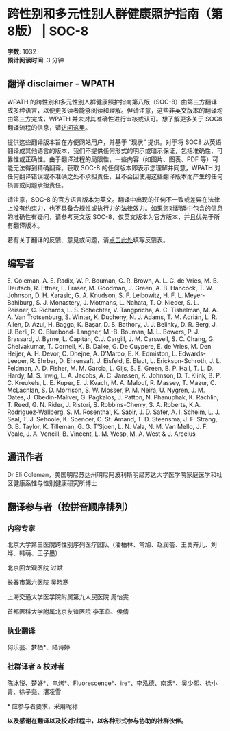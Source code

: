 # 跨性别和多元性别人群健康照护指南（第8版） | SOC-8

**字数**: 1032  
**预计阅读时间**: 3 分钟  

## 翻译 disclaimer - WPATH

WPATH 的跨性别和多元性别人群健康照护指南第八版（SOC-8）由第三方翻译成多种语言，以便更多读者能够阅读和理解。但请注意，这些非英文版本的翻译均由第三方完成，WPATH 并未对其准确性进行审核或认可。想了解更多关于 SOC8 翻译流程的信息，请[访问这里](https://www.wpath.org/media/cms/Documents/SOC%20v8/Translations/21.08.23%20Process%20of%20SOC8%20translation.pdf)。

提供这些翻译版本旨在方便网站用户，并基于 “现状” 提供。对于将 SOC8 从英语翻译成其他语言的版本，我们不提供任何形式的明示或暗示保证，包括准确性、可靠性或正确性。由于翻译过程的局限性，一些内容（如图片、图表、PDF 等）可能无法得到精确翻译。获取 SOC-8 的任何版本即表示您理解并同意，WPATH 对任何翻译错误或不准确之处不承担责任，且不会因使用这些翻译版本而产生的任何损害或问题承担责任。

请注意，SOC-8 的官方语言版本为英文。翻译中出现的任何不一致或差异在法律上没有约束力，也不具备合规性或执行力的法律效力。如果您对翻译中包含的信息的准确性有疑问，请参考英文版 SOC-8，仅英文版本为官方版本，并且优先于所有翻译版本。

若有关于翻译的反馈、意见或问题，请[点击此处](https://forms.gle/ifUnqxEi6S71cTgPA)填写反馈表。

## 编写者

E. Coleman, A. E. Radix, W. P. Bouman, G. R. Brown, A. L. C. de Vries, M. B. Deutsch, R. Ettner, L. Fraser, M. Goodman, J. Green, A. B. Hancock, T. W. Johnson, D. H. Karasic, G. A. Knudson, S. F. Leibowitz, H. F. L. Meyer-Bahlburg, S. J. Monastery, J. Motmans, L. Nahata, T. O. Nieder, S. L. Reisner, C. Richards, L. S. Schechter, V. Tangpricha, A. C. Tishelman, M. A. A. Van Trotsenburg, S. Winter, K. Ducheny, N. J. Adams, T. M. Adrián, L. R. Allen, D. Azul, H. Bagga, K. Başar, D. S. Bathory, J. J. Belinky, D. R. Berg, J. U. Berli, R. O. Bluebond- Langner, M.-B. Bouman, M. L. Bowers, P. J. Brassard, J. Byrne, L. Capitán, C.J. Cargill, J. M. Carswell, S. C. Chang, G. Chelvakumar, T. Corneil, K. B. Dalke, G. De Cuypere, E. de Vries, M. Den Heijer, A. H. Devor, C. Dhejne, A. D’Marco, E. K. Edmiston, L. Edwards-Leeper, R. Ehrbar, D. Ehrensaft, J. Eisfeld, E. Elaut, L. Erickson-Schroth, J. L. Feldman, A. D. Fisher, M. M. Garcia, L. Gijs, S. E. Green, B. P. Hall, T. L. D. Hardy, M. S. Irwig, L. A. Jacobs, A. C. Janssen, K. Johnson, D. T. Klink, B. P. C. Kreukels, L. E. Kuper, E. J. Kvach, M. A. Malouf, R. Massey, T. Mazur, C. McLachlan, S. D. Morrison, S. W. Mosser, P. M. Neira, U. Nygren, J. M. Oates, J. Obedin-Maliver, G. Pagkalos, J. Patton, N. Phanuphak, K. Rachlin, T. Reed, G. N. Rider, J. Ristori, S. Robbins-Cherry, S. A. Roberts, K.A. Rodriguez-Wallberg, S. M. Rosenthal, K. Sabir, J. D. Safer, A. I. Scheim, L. J. Seal, T. J. Sehoole, K. Spencer, C. St. Amand, T. D. Steensma, J. F. Strang, G. B. Taylor, K. Tilleman, G. G. T’Sjoen, L. N. Vala, N. M. Van Mello, J. F. Veale, J. A. Vencill, B. Vincent, L. M. Wesp, M. A. West & J. Arcelus

## 通讯作者

Dr Eli Coleman，美国明尼苏达州明尼阿波利斯明尼苏达大学医学院家庭医学和社区健康系性与性别健康研究所博士

## 翻译参与者（按拼音顺序排列）

### 内容专家

北京大学第三医院跨性别序列医疗团队（潘柏林、常旭、赵润蕾、王关卉儿、刘烨、韩萌、王子墨）

北京回龙观医院 过斌

长春市第六医院 吴晓寒

上海交通大学医学院附属第九人民医院 周怡雯

首都医科大学附属北京友谊医院 李革临、侯倩

### 执业翻译

何乐芸、梦栖*、陆诗婷

### 社群译者 & 校对者

陈冰锐、楚妤*、电烤*、Fluorescence*、ire*、李泓德、南鸢*、吴少熙、徐小青、徐子尧、湛凌雪

\* 应参与者要求，采用昵称

**以及感谢在翻译以及校对过程中，以各种形式参与协助的社群伙伴。**
<!-- tcd_original_link https://project-trans.org/SOC-8/soc8cn/ -->

